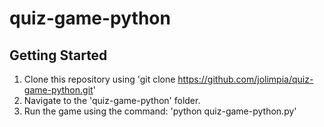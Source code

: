 # quiz-game-python

## Getting Started

1. Clone this repository using 'git clone https://github.com/jolimpia/quiz-game-python.git'
2. Navigate to the 'quiz-game-python' folder.
3. Run the game using the command: 'python quiz-game-python.py'
